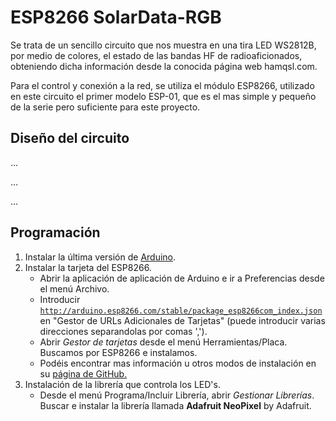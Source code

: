 # ESP8266 SolarData-RGB

Se trata de un sencillo circuito que nos muestra en una tira LED WS2812B, por medio de colores, el estado de las bandas HF de radioaficionados, obteniendo dicha información desde la conocida página web hamqsl.com.

Para el control y conexión a la red, se utiliza el módulo ESP8266, utilizado en este circuito el primer modelo ESP-01, que es el mas simple y pequeño de la serie pero suficiente para este proyecto.

## Diseño del circuito
...

...

...


## Programación
1. Instalar la última versión de [Arduino](https://www.arduino.cc/en/Main/Software).
2. Instalar la tarjeta del ESP8266.
	- Abrir la aplicación de aplicación de Arduino e ir a Preferencias desde el menú Archivo.
	- Introducir <code>http://arduino.esp8266.com/stable/package_esp8266com_index.json</code> en "Gestor de URLs Adicionales de Tarjetas" (puede introducir varias direcciones separandolas por comas ',').
	- Abrir *Gestor de tarjetas* desde el menú Herramientas/Placa. Buscamos por ESP8266 e instalamos.
	- Podéis encontrar mas información u otros modos de instalación en su [página de GitHub.](https://github.com/esp8266/Arduino) 
3. Instalación de la librería que controla los LED's.
	- Desde el menú Programa/Incluir Librería, abrir *Gestionar Librerías*. Buscar e instalar la librería llamada **Adafruit NeoPixel** by Adafruit.


